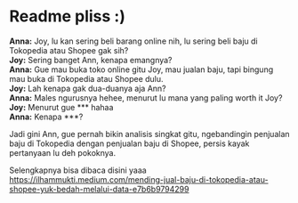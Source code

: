 # Readme pliss :)

**Anna:** Joy, lu kan sering beli barang online nih, lu sering beli baju di Tokopedia atau Shopee gak sih?<br>
**Joy:** Sering banget Ann, kenapa emangnya?<br>
**Anna:** Gue mau buka toko online gitu Joy, mau jualan baju, tapi bingung mau buka di Tokopedia atau Shopee dulu.<br>
**Joy:** Lah kenapa gak dua-duanya aja Ann?<br>
**Anna:** Males ngurusnya hehee, menurut lu mana yang paling worth it Joy?<br>
**Joy:** Menurut gue *** hahaa<br>
**Anna:** Kenapa ***?<br>

Jadi gini Ann, gue pernah bikin analisis singkat gitu, ngebandingin penjualan baju di Tokopedia dengan penjualan baju di Shopee, persis kayak pertanyaan lu deh pokoknya.

Selengkapnya bisa dibaca disini yaaa https://ilhammukti.medium.com/mending-jual-baju-di-tokopedia-atau-shopee-yuk-bedah-melalui-data-e7b6b9794299

